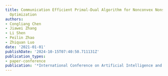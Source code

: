 ```yaml
---
title: Communication Efficient Primal-Dual Algorithm for Nonconvex Nonsmooth Distributed
  Optimization
authors:
- Congliang Chen
- Jiawei Zhang
- Li Shen
- Peilin Zhao
- Zhiquan Luo
date: '2021-01-01'
publishDate: '2024-10-15T07:40:50.711131Z'
publication_types:
- paper-conference
publication: '*International Conference on Artificial Intelligence and Statistics*'
---
```

